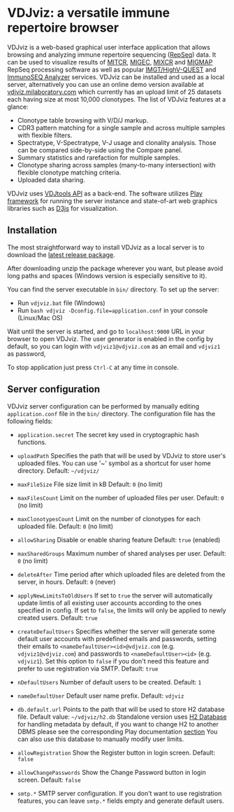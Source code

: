 # VDJviz: a versatile immune repertoire browser

VDJviz is a web-based graphical user interface application that allows browsing and analyzing immune repertoire sequencing ([RepSeq](http://onlinelibrary.wiley.com/doi/10.1111/j.1365-2567.2011.03527.x/epdf)) data. It can be used to visualize results of [MITCR](mitcr.milaboratory.com), [MIGEC](https://github.com/mikessh/migec), [MIXCR](mixcr.milaboratory.com) and [MIGMAP](https://github.com/mikessh/migmap) RepSeq processing software as well as popular [IMGT/HighV-QUEST](http://www.imgt.org/HighV-QUEST/login.action) and [ImmunoSEQ Analyzer](http://www.adaptivebiotech.com/immunoseq/analyzer) services. VDJviz can be installed and used as a local server, alternatively you can use an online demo version available at [vdjviz.milaboratory.com](http://vdjviz.milaboratory.com) which currently has an upload limit of 25 datasets each having size at most 10,000 clonotypes. The list of VDJviz features at a glance:

- Clonotype table browsing with V/D/J markup.
- CDR3 pattern matching for a single sample and across multiple samples with flexible filters.
- Spectratype, V-Spectratype, V-J usage and clonality analysis. Those can be compared side-by-side using the Compare panel.
- Summary statistics and rarefaction for multiple samples.
- Clonotype sharing across samples (many-to-many intersection) with flexible clonotype matching criteria.
- Uploaded data sharing.

VDJviz uses [VDJtools API](https://github.com/mikessh/vdjtools) as a back-end. The software utilizes [Play framework](https://www.playframework.com/) for running the server instance and state-of-art web graphics libraries such as [D3js](http://d3js.org/) for visualization. 

## Installation

The most straightforward way to install VDJviz as a local server is to download the [latest release package](https://github.com/antigenomics/vdjviz/releases/latest).

After downloading unzip the package wherever you want, but please avoid long paths and spaces (Windows version is especially sensitive to it).

You can find the server executable in ``bin/`` directory. To set up the server:

- Run `vdjviz.bat` file (Windows)
- Run `bash vdjviz -Dconfig.file=application.conf` in your console (Linux/Mac OS)

Wait until the server is started, and go to ``localhost:9000`` URL in your browser to open VDJviz.
The user generator is enabled in the config by default, so you can login with `vdjviz1@vdjviz.com` as an email and `vdjviz1` as password,

To stop application just press `Ctrl-C` at any time in console.

## Server configuration

VDJviz server configuration can be performed by manually editing ``application.conf`` file in the ``bin/`` directory. The configuration file has the following fields:

- ``application.secret``
The secret key used in cryptographic hash functions.

- ``uploadPath``
Specifies the path that will be used by VDJviz to store user's uploaded files.
You can use '~' symbol as a shortcut for user home directory.
Default: `~/vdjviz/`

- ``maxFileSize``
File size limit in kB
Default: `0` (no limit)

- ``maxFilesCount``
Limit on the number of uploaded files per user.
Default: ``0`` (no limit)

- ``maxClonotypesCount``
Limit on the number of clonotypes for each uploaded file.
Default: ``0`` (no limit)

- ``allowSharing``
Disable or enable sharing feature
Default: ``true`` (enabled)

- ``maxSharedGroups``
Maximum number of shared analyses per user.
Default: ``0`` (no limit)
 
- ``deleteAfter``
Time period after which uploaded files are deleted from the server, in hours.
Default: ``0`` (never)

- ``applyNewLimitsToOldUsers``
If set to ``true`` the server will automatically update limtis of all existing user accounts according to the ones specified in config. If set to ``false``, the limits will only be applied to newly created users.
Default: ``true``

- ``createDefaultUsers``
Specifies whether the server will generate some default user accounts with predefined emails and passwords, setting their emails to ``<nameDefaultUser><id>@vdjviz.com`` (e.g. ``vdjviz1@vdjviz.com``) and passwords to ``<nameDefaultUser><id>`` (e.g. ``vdjviz1``). Set this option to ``false`` if you don't need this feature and prefer to use registration via SMTP.
Default: ``true``

- ``nDefaultUsers``
Number of default users to be created.
Default: ``1``

- ``nameDefaultUser``
Default user name prefix.
Default: `vdjviz`

- ``db.default.url``
Points to the path that will be used to store H2 database file.
Default value: ``~/vdjviz/h2.db``
Standalone version uses [H2 Database](http://www.h2database.com/html/main.html) for handling metadata by default, if you want to change H2 to another DBMS please see the corresponding Play documentation [section](https://www.playframework.com/documentation/2.2.4/JavaDatabase)
You can also use this database to manually modify user limits.

- ``allowRegistration``
Show the Register button in login screen.
Default: ``false``

- ``allowChangePasswords``
Show the Change Password button in login screen.
Default: ``false``

- ``smtp.*``
SMTP server configuration.
If you don't want to use registration features, you can leave ``smtp.*`` fields empty and generate default users.

